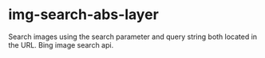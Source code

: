 # img-search-abs-layer
Search images using the search parameter and query string both located in the URL. Bing image search api.
